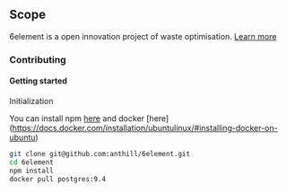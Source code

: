 ## Scope

6element is a open innovation project of waste optimisation.
[Learn more](http://ants.builders/pages/6element.html)


### Contributing

#### Getting started

Initialization

You can install npm [here](https://github.com/nodesource/distributions#install-nodejs) 
and docker [here] (https://docs.docker.com/installation/ubuntulinux/#installing-docker-on-ubuntu)


````sh
git clone git@github.com:anthill/6element.git
cd 6element
npm install
docker pull postgres:9.4
````
